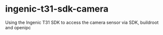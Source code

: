 # ingenic-t31-sdk-camera
Using the Ingenic T31 SDK to access the camera sensor via SDK, buildroot and openipc
